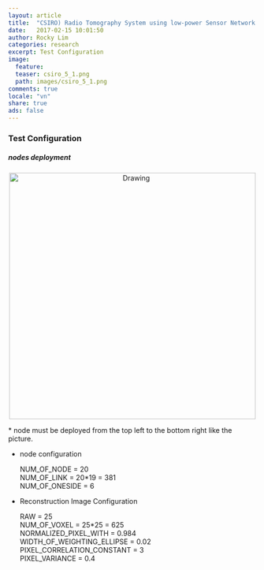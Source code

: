 ```yaml
---
layout: article
title:  "CSIRO) Radio Tomography System using low-power Sensor Network Device (5)"
date:   2017-02-15 10:01:50
author: Rocky Lim
categories: research
excerpt: Test Configuration
image:
  feature:
  teaser: csiro_5_1.png
  path: images/csiro_5_1.png
comments: true
locale: "vn"
share: true
ads: false
---
```


### Test Configuration

##### nodes deployment
<p style="text-align: center;">
	<img src="{{ site.url }}/images/csiro_5_1.png" alt="Drawing" style="width: 500px;"/>
</p>
* node must be deployed from the top left to the bottom right like the picture.

* node configuration

	NUM_OF_NODE = 20<br />
	NUM_OF_LINK = 20*19 = 381<br />
	NUM_OF_ONESIDE = 6<br />

* Reconstruction Image Configuration

	RAW = 25<br />
	NUM_OF_VOXEL = 25*25 = 625<br />
	NORMALIZED_PIXEL_WITH = 0.984<br />
	WIDTH_OF_WEIGHTING_ELLIPSE = 0.02<br />
	PIXEL_CORRELATION_CONSTANT = 3<br />
	PIXEL_VARIANCE = 0.4
